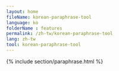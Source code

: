 ```yaml
---
layout: home
fileName: korean-paraphrase-tool
language: ko
folderName : features
permalink: /zh-tw/korean-paraphrase-tool
lang: zh-tw
tool: korean-paraphrase-tool
---
```

{% include section/paraphrase.html %}
